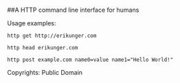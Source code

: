 ##A HTTP command line interface for humans

Usage examples:

	http get http://erikunger.com

	http head erikunger.com

	http post example.com name0=value name1="Hello World!"


Copyrights: Public Domain
